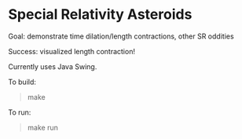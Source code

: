 Special Relativity Asteroids
============================

Goal: demonstrate time dilation/length contractions, other SR oddities

Success: visualized length contraction!

Currently uses Java Swing.

To build:
> make

To run:
> make run

